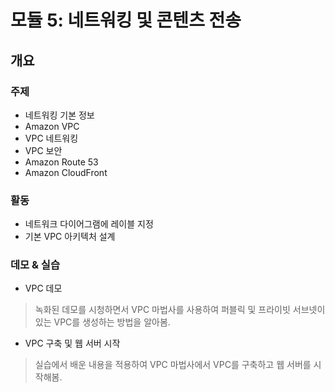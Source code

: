 # 모듈 5: 네트워킹 및 콘텐츠 전송

## 개요

### 주제
* 네트워킹 기본 정보
* Amazon VPC
* VPC 네트워킹
* VPC 보안
* Amazon Route 53
* Amazon CloudFront

### 활동
* 네트워크 다이어그램에 레이블 지정
* 기본 VPC 아키텍처 설계

### 데모 & 실습
* VPC 데모
> 녹화된 데모를 시청하면서 VPC 마법사를 사용하여 퍼블릭 및 프라이빗 서브넷이 있는 VPC를 생성하는 방법을 알아봄.

* VPC 구축 및 웹 서버 시작
> 실습에서 배운 내용을 적용하여 VPC 마법사에서 VPC를 구축하고 웹 서버를 시작해봄.
